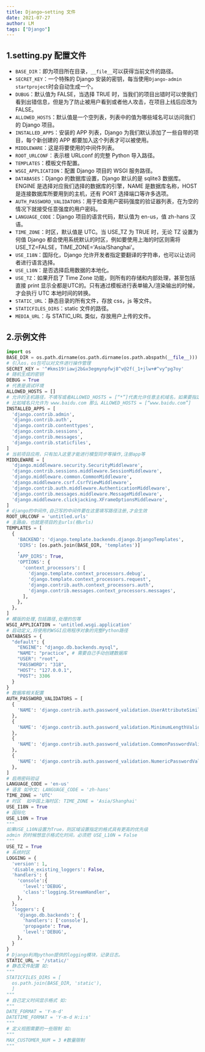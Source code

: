 ```yaml
---
title: Django—setting 文件
date: 2021-07-27
author: LM
tags: ["Django"]
---
```


## 1.setting.py 配置文件

- `BASE_DIR`：即为项目所在目录，`__file__`可以获得当前文件的路径。
- `SECRET_KEY`：一个特殊的 Django 安装的密钥，每当使用`Django-admin startproject`时会自动生成一个。
- `DUBUG`：默认值为 FALSE，当选择 TRUE 时，当我们的项目出错时可以使我们看到出错信息，但是为了防止被用户看到或者他人攻击，在项目上线后应改为 FALSE。
- `ALLOWED_HOSTS`：默认值是一个空列表，列表中的值为哪些域名可以访问我们的 Django 项目。
- `INSTALLED_APPS`：安装的 APP 列表，Django 为我们默认添加了一些自带的项目，每个新创建的 APP 都要加入这个列表才可以被使用。
- `MIDDLEWARE`：这是将要使用的中间件列表。
- `ROOT_URLCONF`：表示根 URLconf 的完整 Python 导入路径。
- `TEMPLATES`：模板文件配置。
- `WSGI_APPLICATION`：配置 Django 项目的 WSGI 服务路径。
- `DATABASES`：Django 的数据库设置，Django 默认的是 sqlite3 数据库。ENGINE 是选择对应我们选择的数据库的引擎，NAME 是数据库名称，HOST 是连接数据库所要用到的主机，还有 PORT 选择端口等许多选项。
- `AUTH_PASSWORD_VALIDATORS`：用于检查用户密码强度的验证器列表，在为空的情况下就接受任意强度的用户密码。
- `LANGUAGE_CODE`：Django 项目的语言代码，默认值为 en-us，值 zh-hans 汉语。
- `TIME_ZONE`：时区，默认值是 UTC。当 USE_TZ 为 TRUE 时，无论 TZ 设置为何值 Django 都会使用系统默认的时区，例如要使用上海的时区则需将 USE_TZ=FALSE，TIME_ZONE='Asia/Shanghai'。
- `USE_I18N`：国际化，Django 允许开发者指定要翻译的字符串，也可以让访问者进行语言选择。
- `USE_L10N`：是否选择启用数据的本地化。
- `USE_TZ`：如果开启了 Time Zone 功能，则所有的存储和内部处理，甚至包括直接 print 显示全都是UTC的。只有通过模板进行表单输入/渲染输出的时候，才会执行 UTC 本地时间的转换。
- `STATIC_URL`：静态目录的所有文件，存放 css，js 等文件。
- `STATICFILES_DIRS`：static 文件的路径。
- `MEDIA_URL`：与 STATIC_URL 类似，存放用户上传的文件。

## 2.示例文件

```python
import os
BASE_DIR = os.path.dirname(os.path.dirname(os.path.abspath(__file__)))
# 引入os，os包可以对文件进行操作管理
SECRET_KEY = '^#kms19!iawj2b&v3egmynpfwj8^v@2f(_1+jlw+#^vy^pg7oy'
# 随机生成的密钥
DEBUG = True
# 代表是调试环境
ALLOWED_HOSTS = []
# 允许的主机路径，不填写或者ALLOWED_HOSTS = [“*”]代表允许任意主机域名，如果要指定，在里面输入，
# 比如域名只允许为 www.baidu.com 那么 ALLOWED_HOSTS = [“www.baidu.com”]
INSTALLED_APPS = [
  'django.contrib.admin',
  'django.contrib.auth',
  'django.contrib.contenttypes',
  'django.contrib.sessions',
  'django.contrib.messages',
  'django.contrib.staticfiles',
]
# 当前项目应用，只有加入这里才能进行模型同步等操作,注册app等
MIDDLEWARE = [
  'django.middleware.security.SecurityMiddleware',
  'django.contrib.sessions.middleware.SessionMiddleware',
  'django.middleware.common.CommonMiddleware',
  'django.middleware.csrf.CsrfViewMiddleware',
  'django.contrib.auth.middleware.AuthenticationMiddleware',
  'django.contrib.messages.middleware.MessageMiddleware',
  'django.middleware.clickjacking.XFrameOptionsMiddleware',
]
# django的中间件,自己写的中间件要在这里填写路径注册,才会生效
ROOT_URLCONF = 'untitled.urls'
# 主路由，也就是项目的主urls(根urls) 
TEMPLATES = [
  {
    'BACKEND': 'django.template.backends.django.DjangoTemplates',
    'DIRS': [os.path.join(BASE_DIR, 'templates')]
    ,
    'APP_DIRS': True,
    'OPTIONS': {
      'context_processors': [
        'django.template.context_processors.debug',
        'django.template.context_processors.request',
        'django.contrib.auth.context_processors.auth',
        'django.contrib.messages.context_processors.messages',
      ],
    },
  },
]
# 模版的处理,包括路径,处理的包等
WSGI_APPLICATION = 'untitled.wsgi.application'
# 启动定义,将使用的WSGI应用程序对象的完整Python路径
DATABASES = {
  "default": {
    "ENGINE": "django.db.backends.mysql",
    "NAME": "practice", # 需要自己手动创建数据库
    "USER": "root",
    "PASSWORD": "318",
    "HOST": "127.0.0.1",
    "POST": 3306
  }
}
# 数据库相关配置
AUTH_PASSWORD_VALIDATORS = [
  {
    'NAME': 'django.contrib.auth.password_validation.UserAttributeSimilarityValidator',
  },
  {
    'NAME': 'django.contrib.auth.password_validation.MinimumLengthValidator',
  },
  {
    'NAME': 'django.contrib.auth.password_validation.CommonPasswordValidator',
  },
  {
    'NAME': 'django.contrib.auth.password_validation.NumericPasswordValidator',
  },
]
# 启用密码验证
LANGUAGE_CODE = 'en-us'
# 语言 如中文: LANGUAGE_CODE = 'zh-hans'
TIME_ZONE = 'UTC'
# 时区  如中国上海时区: TIME_ZONE = 'Asia/Shanghai'
USE_I18N = True
# 国际化
USE_L10N = True
"""
如果USE_L10N设置为True，则区域设置指定的格式具有更高的优先级 
admin 的时候想显示格式化时间，必须把 USE_L10N = False
"""
USE_TZ = True
# 系统时区
LOGGING = {
  'version': 1,
  'disable_existing_loggers': False,
  'handlers': {
    'console':{
      'level':'DEBUG',
      'class':'logging.StreamHandler',
    },
  },
  'loggers': {
    'django.db.backends': {
      'handlers': ['console'],
      'propagate': True,
      'level':'DEBUG',
    },
  }
}
# Django利用python提供的logging模块，记录日志。
STATIC_URL = '/static/'
# 静态文件配置 如:
"""
STATICFILES_DIRS = [
  os.path.join(BASE_DIR, 'static'),
  ]
"""
# 自己定义时间显示格式 如:
"""
DATE_FORMAT = 'Y-m-d'
DATETIME_FORMAT = 'Y-m-d H:i:s'
"""
# 定义视图需要的一些限制 如:
"""
MAX_CUSTOMER_NUM = 3 #数量限制
"""
```

